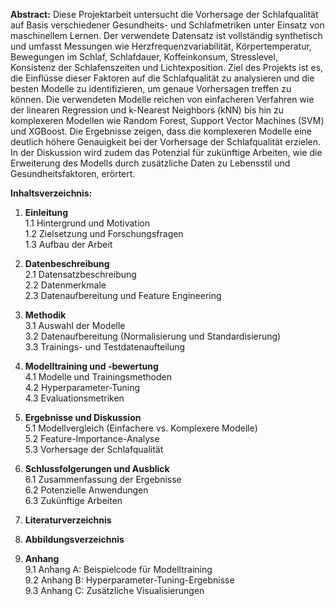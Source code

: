 **Abstract:**
Diese Projektarbeit untersucht die Vorhersage der Schlafqualität auf Basis verschiedener Gesundheits- und Schlafmetriken unter Einsatz von maschinellem Lernen. Der verwendete Datensatz ist vollständig synthetisch und umfasst Messungen wie Herzfrequenzvariabilität, Körpertemperatur, Bewegungen im Schlaf, Schlafdauer, Koffeinkonsum, Stresslevel, Konsistenz der Schlafenszeiten und Lichtexposition. Ziel des Projekts ist es, die Einflüsse dieser Faktoren auf die Schlafqualität zu analysieren und die besten Modelle zu identifizieren, um genaue Vorhersagen treffen zu können. Die verwendeten Modelle reichen von einfacheren Verfahren wie der linearen Regression und k-Nearest Neighbors (kNN) bis hin zu komplexeren Modellen wie Random Forest, Support Vector Machines (SVM) und XGBoost. Die Ergebnisse zeigen, dass die komplexeren Modelle eine deutlich höhere Genauigkeit bei der Vorhersage der Schlafqualität erzielen. In der Diskussion wird zudem das Potenzial für zukünftige Arbeiten, wie die Erweiterung des Modells durch zusätzliche Daten zu Lebensstil und Gesundheitsfaktoren, erörtert.

**Inhaltsverzeichnis:**
1. **Einleitung**  
   1.1 Hintergrund und Motivation  
   1.2 Zielsetzung und Forschungsfragen  
   1.3 Aufbau der Arbeit  

2. **Datenbeschreibung**  
   2.1 Datensatzbeschreibung  
   2.2 Datenmerkmale  
   2.3 Datenaufbereitung und Feature Engineering  

3. **Methodik**  
   3.1 Auswahl der Modelle  
   3.2 Datenaufbereitung (Normalisierung und Standardisierung)  
   3.3 Trainings- und Testdatenaufteilung  

4. **Modelltraining und -bewertung**  
   4.1 Modelle und Trainingsmethoden  
   4.2 Hyperparameter-Tuning  
   4.3 Evaluationsmetriken  

5. **Ergebnisse und Diskussion**  
   5.1 Modellvergleich (Einfachere vs. Komplexere Modelle)  
   5.2 Feature-Importance-Analyse  
   5.3 Vorhersage der Schlafqualität  

6. **Schlussfolgerungen und Ausblick**  
   6.1 Zusammenfassung der Ergebnisse  
   6.2 Potenzielle Anwendungen  
   6.3 Zukünftige Arbeiten  

7. **Literaturverzeichnis**  

8. **Abbildungsverzeichnis**  

9. **Anhang**  
   9.1 Anhang A: Beispielcode für Modelltraining  
   9.2 Anhang B: Hyperparameter-Tuning-Ergebnisse  
   9.3 Anhang C: Zusätzliche Visualisierungen  

